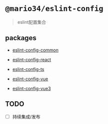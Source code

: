 # `@mario34/eslint-config`

> eslint配置集合

## packages

- [eslint-config-common](https://github.com/Mario34/eslint-config/blob/main/packages/eslint-config-common/README.md)

- [eslint-config-react](https://github.com/Mario34/eslint-config/blob/main/packages/eslint-config-react/README.md)

- [eslint-config-ts](https://github.com/Mario34/eslint-config/blob/main/packages/eslint-config-ts/README.md)

- [eslint-config-vue](https://github.com/Mario34/eslint-config/blob/main/packages/eslint-config-vue/README.md)

- [eslint-config-vue3](https://github.com/Mario34/eslint-config/blob/main/packages/eslint-config-vue3/README.md)

## TODO

- [ ] 持续集成/发布
